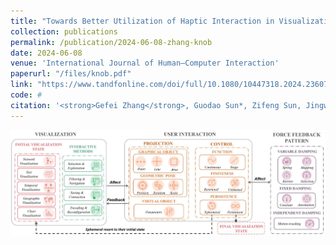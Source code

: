 ```yaml
---
title: "Towards Better Utilization of Haptic Interaction in Visualization: Design Space and Knob Prototype"
collection: publications
permalink: /publication/2024-06-08-zhang-knob
date: 2024-06-08
venue: 'International Journal of Human–Computer Interaction'
paperurl: "/files/knob.pdf"
link: "https://www.tandfonline.com/doi/full/10.1080/10447318.2024.2360772"
code: #
citation: '<strong>Gefei Zhang</strong>, Guodao Sun*, Zifeng Sun, Jingwei Tang, Li Jiang, Ronghua Liang. &quot; Towards Better Utilization of Haptic Interaction in Visualization: Design Space and Knob Prototype.&quot; <i>International Journal of Human–Computer Interaction,  2024</i>. 1(1).'
---
```


<img src="/images/knob.png" />

